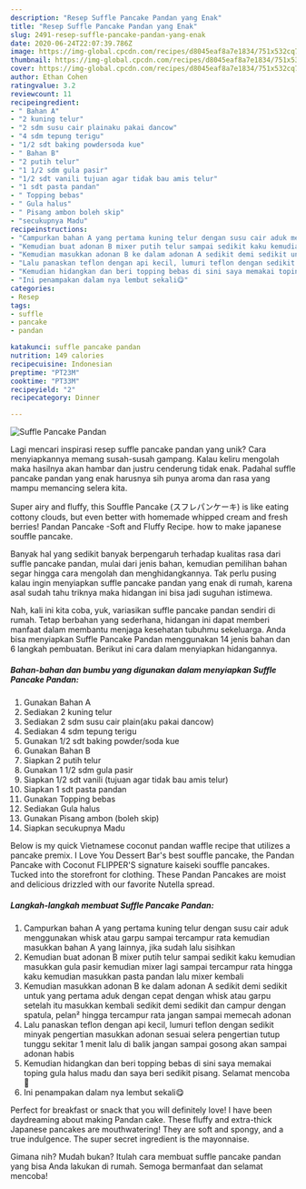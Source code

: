 ```yaml
---
description: "Resep Suffle Pancake Pandan yang Enak"
title: "Resep Suffle Pancake Pandan yang Enak"
slug: 2491-resep-suffle-pancake-pandan-yang-enak
date: 2020-06-24T22:07:39.786Z
image: https://img-global.cpcdn.com/recipes/d8045eaf8a7e1834/751x532cq70/suffle-pancake-pandan-foto-resep-utama.jpg
thumbnail: https://img-global.cpcdn.com/recipes/d8045eaf8a7e1834/751x532cq70/suffle-pancake-pandan-foto-resep-utama.jpg
cover: https://img-global.cpcdn.com/recipes/d8045eaf8a7e1834/751x532cq70/suffle-pancake-pandan-foto-resep-utama.jpg
author: Ethan Cohen
ratingvalue: 3.2
reviewcount: 11
recipeingredient:
- " Bahan A"
- "2 kuning telur"
- "2 sdm susu cair plainaku pakai dancow"
- "4 sdm tepung terigu"
- "1/2 sdt baking powdersoda kue"
- " Bahan B"
- "2 putih telur"
- "1 1/2 sdm gula pasir"
- "1/2 sdt vanili tujuan agar tidak bau amis telur"
- "1 sdt pasta pandan"
- " Topping bebas"
- " Gula halus"
- " Pisang ambon boleh skip"
- "secukupnya Madu"
recipeinstructions:
- "Campurkan bahan A yang pertama kuning telur dengan susu cair aduk menggunakan whisk atau garpu sampai tercampur rata kemudian masukkan bahan A yang lainnya, jika sudah lalu sisihkan"
- "Kemudian buat adonan B mixer putih telur sampai sedikit kaku kemudian masukkan gula pasir kemudian mixer lagi sampai tercampur rata hingga kaku kemudian masukkan pasta pandan lalu mixer kembali"
- "Kemudian masukkan adonan B ke dalam adonan A sedikit demi sedikit untuk yang pertama aduk dengan cepat dengan whisk atau garpu setelah itu masukkan kembali sedikit demi sedikit dan campur dengan spatula, pelan² hingga tercampur rata jangan sampai memecah adonan"
- "Lalu panaskan teflon dengan api kecil, lumuri teflon dengan sedikit minyak pengertian masukkan adonan sesuai selera pengertian tutup tunggu sekitar 1 menit lalu di balik jangan sampai gosong akan sampai adonan habis"
- "Kemudian hidangkan dan beri topping bebas di sini saya memakai toping gula halus madu dan saya beri sedikit pisang. Selamat mencoba 🥰"
- "Ini penampakan dalam nya lembut sekali😋"
categories:
- Resep
tags:
- suffle
- pancake
- pandan

katakunci: suffle pancake pandan 
nutrition: 149 calories
recipecuisine: Indonesian
preptime: "PT23M"
cooktime: "PT33M"
recipeyield: "2"
recipecategory: Dinner

---
```



![Suffle Pancake Pandan](https://img-global.cpcdn.com/recipes/d8045eaf8a7e1834/751x532cq70/suffle-pancake-pandan-foto-resep-utama.jpg)

Lagi mencari inspirasi resep suffle pancake pandan yang unik? Cara menyiapkannya memang susah-susah gampang. Kalau keliru mengolah maka hasilnya akan hambar dan justru cenderung tidak enak. Padahal suffle pancake pandan yang enak harusnya sih punya aroma dan rasa yang mampu memancing selera kita.

Super airy and fluffy, this Souffle Pancake (スフレパンケーキ) is like eating cottony clouds, but even better with homemade whipped cream and fresh berries! Pandan Pancake -Soft and Fluffy Recipe. how to make japanese souffle pancake.

Banyak hal yang sedikit banyak berpengaruh terhadap kualitas rasa dari suffle pancake pandan, mulai dari jenis bahan, kemudian pemilihan bahan segar hingga cara mengolah dan menghidangkannya. Tak perlu pusing kalau ingin menyiapkan suffle pancake pandan yang enak di rumah, karena asal sudah tahu triknya maka hidangan ini bisa jadi suguhan istimewa.


Nah, kali ini kita coba, yuk, variasikan suffle pancake pandan sendiri di rumah. Tetap berbahan yang sederhana, hidangan ini dapat memberi manfaat dalam membantu menjaga kesehatan tubuhmu sekeluarga. Anda bisa menyiapkan Suffle Pancake Pandan menggunakan 14 jenis bahan dan 6 langkah pembuatan. Berikut ini cara dalam menyiapkan hidangannya.

<!--inarticleads1-->

##### Bahan-bahan dan bumbu yang digunakan dalam menyiapkan Suffle Pancake Pandan:

1. Gunakan  Bahan A
1. Sediakan 2 kuning telur
1. Sediakan 2 sdm susu cair plain(aku pakai dancow)
1. Sediakan 4 sdm tepung terigu
1. Gunakan 1/2 sdt baking powder/soda kue
1. Gunakan  Bahan B
1. Siapkan 2 putih telur
1. Gunakan 1 1/2 sdm gula pasir
1. Siapkan 1/2 sdt vanili (tujuan agar tidak bau amis telur)
1. Siapkan 1 sdt pasta pandan
1. Gunakan  Topping bebas
1. Sediakan  Gula halus
1. Gunakan  Pisang ambon (boleh skip)
1. Siapkan secukupnya Madu


Below is my quick Vietnamese coconut pandan waffle recipe that utilizes a pancake premix. I Love You Dessert Bar&#39;s best souffle pancake, the Pandan Pancake with Coconut FLIPPER&#39;S signature kaiseki souffle pancakes. Tucked into the storefront for clothing. These Pandan Pancakes are moist and delicious drizzled with our favorite Nutella spread. 

<!--inarticleads2-->

##### Langkah-langkah membuat Suffle Pancake Pandan:

1. Campurkan bahan A yang pertama kuning telur dengan susu cair aduk menggunakan whisk atau garpu sampai tercampur rata kemudian masukkan bahan A yang lainnya, jika sudah lalu sisihkan
1. Kemudian buat adonan B mixer putih telur sampai sedikit kaku kemudian masukkan gula pasir kemudian mixer lagi sampai tercampur rata hingga kaku kemudian masukkan pasta pandan lalu mixer kembali
1. Kemudian masukkan adonan B ke dalam adonan A sedikit demi sedikit untuk yang pertama aduk dengan cepat dengan whisk atau garpu setelah itu masukkan kembali sedikit demi sedikit dan campur dengan spatula, pelan² hingga tercampur rata jangan sampai memecah adonan
1. Lalu panaskan teflon dengan api kecil, lumuri teflon dengan sedikit minyak pengertian masukkan adonan sesuai selera pengertian tutup tunggu sekitar 1 menit lalu di balik jangan sampai gosong akan sampai adonan habis
1. Kemudian hidangkan dan beri topping bebas di sini saya memakai toping gula halus madu dan saya beri sedikit pisang. Selamat mencoba 🥰
1. Ini penampakan dalam nya lembut sekali😋


Perfect for breakfast or snack that you will definitely love! I have been daydreaming about making Pandan cake. These fluffy and extra-thick Japanese pancakes are mouthwatering! They are soft and spongy, and a true indulgence. The super secret ingredient is the mayonnaise. 

Gimana nih? Mudah bukan? Itulah cara membuat suffle pancake pandan yang bisa Anda lakukan di rumah. Semoga bermanfaat dan selamat mencoba!
